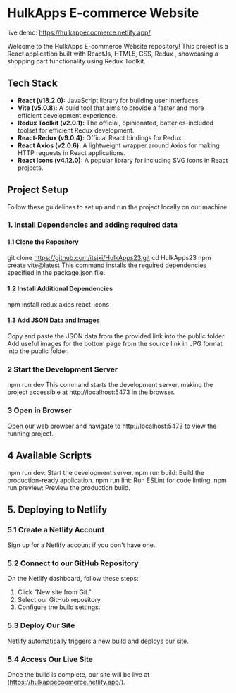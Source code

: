  # HulkApps E-commerce Website 
live demo:  https://hulkappecoomerce.netlify.app/

Welcome to the HulkApps E-commerce Website repository! This project is a React application built with ReactJs, HTML5, CSS, Redux , showcasing a shopping cart functionality using Redux Toolkit.

## Tech Stack

- **React (v18.2.0):** JavaScript library for building user interfaces.
- **Vite (v5.0.8):** A build tool that aims to provide a faster and more efficient development experience.
- **Redux Toolkit (v2.0.1):** The official, opinionated, batteries-included toolset for efficient Redux development.
- **React-Redux (v9.0.4):** Official React bindings for Redux.
- **React Axios (v2.0.6):** A lightweight wrapper around Axios for making HTTP requests in React applications.
- **React Icons (v4.12.0):** A popular library for including SVG icons in React projects.

## Project Setup

Follow these guidelines to set up and run the project locally on our machine.



### 1. Install Dependencies and adding required data

#### 1.1 Clone the Repository

git clone https://github.com/itsjxi/HulkApps23.git
cd HulkApps23
npm create vite@latest
This command installs the required dependencies specified in the package.json file.

#### 1.2 Install Additional Dependencies
npm install redux axios react-icons

#### 1.3 Add JSON Data and Images
Copy and paste the JSON data from the provided link into the public folder.
Add useful images for the bottom page from the source link in JPG format into the public folder.

### 2  Start the Development Server
npm run dev
This command starts the development server, making the project accessible at http://localhost:5473 in the browser.

### 3 Open in Browser
Open our web browser and navigate to http://localhost:5473 to view the running project.

## 4  Available Scripts
npm run dev: Start the development server.
npm run build: Build the production-ready application.
npm run lint: Run ESLint for code linting.
npm run preview: Preview the production build.

## 5. Deploying to Netlify

### 5.1 Create a Netlify Account

Sign up for a Netlify account if you don't have one.

### 5.2 Connect to our GitHub Repository

On the Netlify dashboard, follow these steps:

1. Click "New site from Git."
2. Select our GitHub repository.
3. Configure the build settings.

### 5.3 Deploy Our Site

Netlify automatically triggers a new build and deploys our site.

### 5.4 Access Our Live Site

Once the build is complete, our site will be live at (https://hulkappecoomerce.netlify.app/).

